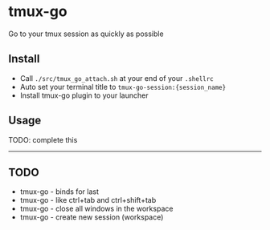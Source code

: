 # tmux-go
Go to your tmux session as quickly as possible

## Install
* Call `./src/tmux_go_attach.sh` at your end of your `.shellrc`
* Auto set your terminal title to `tmux-go-session:{session_name}`
* Install tmux-go plugin to your launcher

## Usage
TODO: complete this

--- 

## TODO
* tmux-go - binds for last
* tmux-go - like ctrl+tab and ctrl+shift+tab
* tmux-go - close all windows in the workspace
* tmux-go - create new session (workspace)
